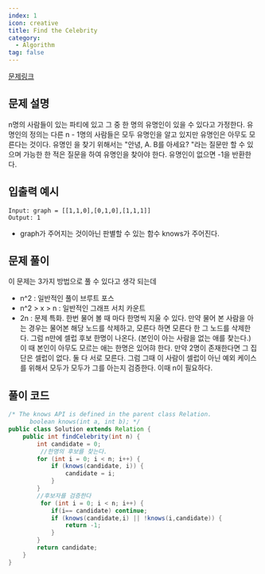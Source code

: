 ```yaml
---
index: 1
icon: creative
title: Find the Celebrity
category:
  - Algorithm
tag: false
---
```


[문제링크](https://leetcode.com/problems/find-the-celebrity/)

## 문제 설명

n명의 사람들이 있는 파티에 있고 그 중 한 명의 유명인이 있을 수 있다고 가정한다. 유명인의 정의는 다른 n - 1명의 사람들은 모두 유명인을 알고 있지만 유명인은 아무도 모른다는 것이다.
유명인 을 찾기 위해서는 "안녕, A. B를 아세요? "라는 질문만 할 수 있으며 가능한 한 적은 질문을 하여 유명인을 찾아야 한다. 유명인이 없으면 -1을 반환한다.

## 입출력 예시

```
Input: graph = [[1,1,0],[0,1,0],[1,1,1]]
Output: 1
```

- graph가 주어지는 것이아닌 판별할 수 있는 함수 knows가 주어진다.

## 문제 풀이

이 문제는 3가지 방법으로 풀 수 있다고 생각 되는데

- n^2 : 일반적인 풀이 브루트 포스
- n^2 > x > n : 일반적인 그래프 서치 카운트
- 2n : 문제 특화.
  한번 물어 볼 때 마다 한명씩 지울 수 있다. 만약 물어 본 사람을 아는 경우는 물어본 해당 노드를 삭제하고, 모른다 하면 모른다 한 그 노드를 삭제한다. 그럼 n만에 셀럽 후보 한명이 나온다. (본인이 아는 사람을 없는 애를 찾는다.) 이 때 본인이 아무도 모르는 애는 한명은 있어햐 한다. 만약 2명이 존재한다면 그 집단은 셀럽이 없다. 둘 다 서로 모른다.
  그럼 그때 이 사람이 셀럽이 아닌 예외 케이스를 위해서 모두가 모두가 그를 아는지 검증한다. 이때 n이 필요하다.

## 풀이 코드

```java
/* The knows API is defined in the parent class Relation.
      boolean knows(int a, int b); */
public class Solution extends Relation {
    public int findCelebrity(int n) {
        int candidate = 0;
         //한명의 후보를 찾는다.
        for (int i = 0; i < n; i++) {
            if (knows(candidate, i)) {
                candidate = i;
            }
        }
        //후보자를 검증한다
         for (int i = 0; i < n; i++) {
            if(i== candidate) continue;
            if (knows(candidate,i) || !knows(i,candidate)) {
                return -1;
            }
        }
        return candidate;
    }
}
```
